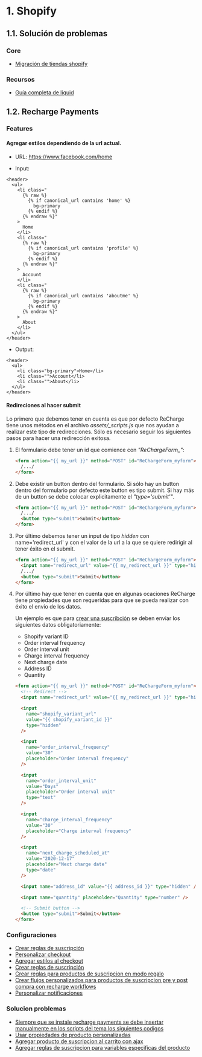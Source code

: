 # 1. Shopify

## 1.1. Solución de problemas

### Core

- [Migración de tiendas shopify](https://help.shopify.com/en/manual/migrating-to-shopify)

### Recursos

- [Guía completa de liquid](https://www.shopify.com/partners/shopify-cheat-sheet)

## 1.2. Recharge Payments

### Features

#### Agregar estilos dependiendo de la url actual.

- URL: https://www.facebook.com/home

- Input:

```twig
<header>
  <ul>
    <li class="
      {% raw %}
        {% if canonical_url contains 'home' %}
          bg-primary
        {% endif %}
      {% endraw %}"
    >
      Home
    </li>
    <li class="
      {% raw %}
        {% if canonical_url contains 'profile' %}
          bg-primary
        {% endif %}
      {% endraw %}"
    >
      Account
    </li>
    <li class="
      {% raw %}
        {% if canonical_url contains 'aboutme' %}
          bg-primary
        {% endif %}
      {% endraw %}"
    >
      About
    </li>
  </ul>
</header>
```

- Output:

```twig
<header>
  <ul>
    <li class="bg-primary">Home</li>
    <li class="">Account</li>
    <li class="">About</li>
  </ul>
</header>
```

#### Redireciones al hacer submit

Lo primero que debemos tener en cuenta es que por defecto ReCharge tiene unos métodos en el archivo _assets/\_scripts.js_ que nos ayudan a realizar este tipo de redirecciones. Sólo es necesario seguir los siguientes pasos para hacer una redirección exitosa.

1. El formulario debe tener un id que comience con _"ReChargeForm\_"_:
   ```html
   <form action="{{ my_url }}" method="POST" id="ReChargeForm_myform">
     /.../
   </form>
   ```
2. Debe existir un button dentro del formulario. Si sólo hay un button dentro del formulario por defecto este button es tipo submit. Si hay más de un button se debe colocar explicitamente el _"type='submit'"_.
   ```html
   <form action="{{ my_url }}" method="POST" id="ReChargeForm_myform">
     /.../
     <button type="submit">Submit</button>
   </form>
   ```
3. Por último debemos tener un input de tipo _hidden_ con name='redirect_url' y con el valor de la url a la que se quiere redirigir al tener éxito en el submit.
   ```html
   <form action="{{ my_url }}" method="POST" id="ReChargeForm_myform">
     <input name="redirect_url" value="{{ my_redirect_url }}" type="hidden" />
     /.../
     <button type="submit">Submit</button>
   </form>
   ```
4. Por último hay que tener en cuenta que en algunas ocaciones ReCharge tiene propiedades que son requeridas para que se pueda realizar con éxito el envio de los datos.

   Un ejemplo es que para [crear una suscribción](https://theme.rechargepayments.com/v2/#post-create-subscription) se deben enviar los siguientes datos obligatoriamente:

   - Shopify variant ID
   - Order interval frequency
   - Order interval unit
   - Charge interval frequency
   - Next charge date
   - Address ID
   - Quantity

   ```html
   <form action="{{ my_url }}" method="POST" id="ReChargeForm_myform">
     <!-- Redirect -->
     <input name="redirect_url" value="{{ my_redirect_url }}" type="hidden" />

     <input
       name="shopify_variant_url"
       value="{{ shopify_variant_id }}"
       type="hidden"
     />

     <input
       name="order_interval_frequency"
       value="30"
       placeholder="Order interval frequency"
     />

     <input
       name="order_interval_unit"
       value="Days"
       placeholder="Order interval unit"
       type="text"
     />

     <input
       name="charge_interval_frequency"
       value="30"
       placeholder="Charge interval frequency"
     />

     <input
       name="next_charge_scheduled_at"
       value="2020-12-17"
       placeholder="Next charge date"
       type="date"
     />

     <input name="address_id" value="{{ address_id }}" type="hidden" />

     <input name="quantity" placeholder="Quantity" type="number" />

     <!-- Submit button -->
     <button type="submit">Submit</button>
   </form>
   ```

### Configuraciones

- [Crear reglas de suscripción](https://support.rechargepayments.com/hc/en-us/articles/360008830873-Getting-Started-with-Subscriptions)
- [Personalizar checkout](https://support.rechargepayments.com/hc/en-us/articles/360008682954)
- [Agregar estilos al checkout](https://support.rechargepayments.com/hc/en-us/articles/360008830513-Customizing-CSS-styles-on-ReCharge-and-checkout)
- [Crear reglas de suscripción](https://support.rechargepayments.com/hc/en-us/articles/360008830873-Getting-Started-with-Subscriptions)
- [Crear reglas para productos de suscripcion en modo regalo](https://support.rechargepayments.com/hc/en-us/articles/360008683714-Prepaid-Gift-Subscriptions-Setup)
- [Crear flujos personalizados para productos de suscripcion pre y post compra con recharge workflows](https://support.rechargepayments.com/hc/en-us/articles/360008683754-ReCharge-Workflows)
- [Personalizar notificaciones](https://support.rechargepayments.com/hc/en-us/articles/360006356293-Notifications-)

### Solucion problemas

- [Siempre que se instale recharge payments se debe insertar manualmente en los scripts del tema los siguientes codigos](https://support.rechargepayments.com/hc/en-us/articles/360008830653-Installing-the-ReCharge-integration-manually)
- [Usar propiedades de producto personalizadas](https://support.rechargepayments.com/hc/en-us/articles/360008830733-Using-custom-line-item-properties)
- [Agregar producto de suscripcion al carrito con ajax](https://support.rechargepayments.com/hc/en-us/articles/360008683774-Adding-an-item-to-the-cart-with-AJAX)
- [Agregar reglas de suscripcion para variables especificas del producto](https://support.rechargepayments.com/hc/en-us/articles/360008830373-Offering-the-subscription-option-on-specific-variants)
